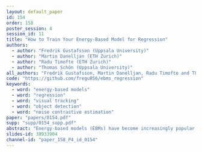 ```yaml
---
layout: default_paper
id: 154
order: 158
poster_session: 4
session_id: 11
title: "How to Train Your Energy-Based Model for Regression"
authors:
  - author: "Fredrik Gustafsson (Uppsala University)"
  - author: "Martin Danelljan (ETH Zurich)"
  - author: "Radu Timofte (ETH Zurich)"
  - author: "Thomas Schön (Uppsala University)"
all_authors: "Fredrik Gustafsson, Martin Danelljan, Radu Timofte and Thomas Schön"
code: "https://github.com/fregu856/ebms_regression"
keywords:
  - word: "energy-based models"
  - word: "regression"
  - word: "visual tracking"
  - word: "object detection"
  - word: "noise contrastive estimation"
paper: "papers/0154.pdf"
supp: "supp/0154_supp.pdf"
abstract: "Energy-based models (EBMs) have become increasingly popular within computer vision in recent years. While they are commonly employed for generative image modeling, recent work has applied EBMs also for regression tasks, achieving state-of-the-art performance on object detection and visual tracking. Training EBMs is however known to be challenging. While a variety of different techniques have been explored for generative modeling, the application of EBMs to regression is not a well-studied problem. How EBMs should be trained for best possible regression performance is thus currently unclear. We therefore accept the task of providing the first detailed study of this problem. To that end, we propose a simple yet highly effective extension of noise contrastive estimation, and carefully compare its performance to six popular methods from literature on the tasks of 1D regression and object detection. The results of this comparison suggest that our training method should be considered the go-to approach. We also apply our method to the visual tracking task, achieving state-of-the-art performance on five datasets. Notably, our tracker achieves 63.7% AUC on LaSOT and 78.7% Success on TrackingNet. Code is available at https://github.com/fregu856/ebms_regression."
slides-id: 38933904
channel-id: "paper_158_P4_id_0154"
---
```

